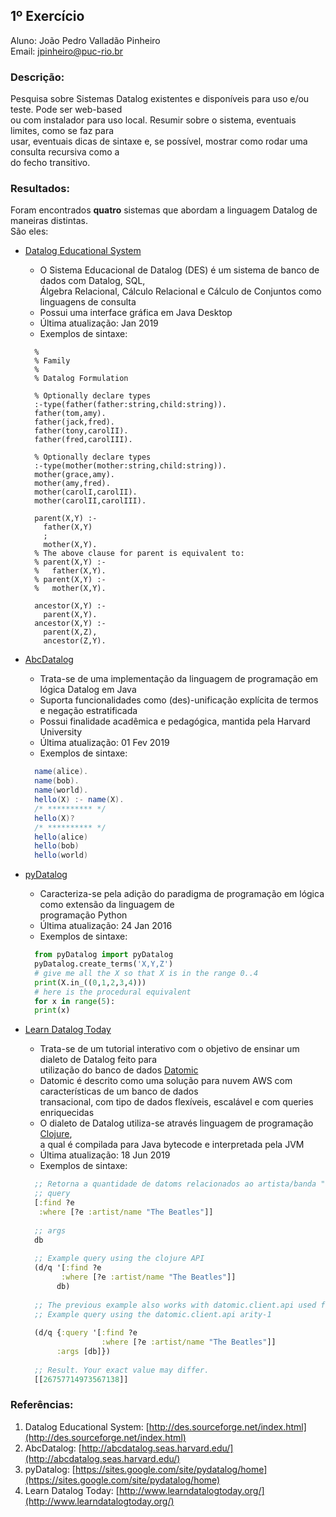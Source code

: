 ## 1º Exercício

Aluno: João Pedro Valladão Pinheiro <br/>
Email: [jpinheiro@puc-rio.br](mailto:jpinheiro@puc-rio.br)

### Descrição:

Pesquisa sobre Sistemas Datalog existentes e disponíveis para uso e/ou teste. Pode ser web-based <br/>
ou com instalador para uso local. Resumir sobre o sistema, eventuais limites, como se faz para <br/>
usar, eventuais dicas de sintaxe e, se possível, mostrar como rodar uma consulta recursiva como a <br/>
do fecho transitivo.

### Resultados:

Foram encontrados **quatro** sistemas que abordam a linguagem Datalog de maneiras distintas. <br/>
São eles:

- [Datalog Educational System](http://des.sourceforge.net/index.html)
  - O Sistema Educacional de Datalog (DES) é um sistema de banco de dados com Datalog, SQL, <br/>
  Álgebra Relacional, Cálculo Relacional e Cálculo de Conjuntos como linguagens de consulta
  - Possui uma interface gráfica em Java Desktop
  - Última atualização: Jan 2019
  - Exemplos de sintaxe:
  
  ```datalog
    %
    % Family
    %
    % Datalog Formulation
    
    % Optionally declare types
    :-type(father(father:string,child:string)).
    father(tom,amy).
    father(jack,fred).
    father(tony,carolII).
    father(fred,carolIII).
    
    % Optionally declare types
    :-type(mother(mother:string,child:string)).
    mother(grace,amy).
    mother(amy,fred).
    mother(carolI,carolII).
    mother(carolII,carolIII).
    
    parent(X,Y) :- 
      father(X,Y)
      ; 
      mother(X,Y).
    % The above clause for parent is equivalent to:  
    % parent(X,Y) :- 
    %   father(X,Y).
    % parent(X,Y) :- 
    %   mother(X,Y).
    
    ancestor(X,Y) :- 
      parent(X,Y).
    ancestor(X,Y) :- 
      parent(X,Z), 
      ancestor(Z,Y).
  ```

- [AbcDatalog](http://abcdatalog.seas.harvard.edu/)
  - Trata-se de uma implementação da linguagem de programação em lógica Datalog em Java
  - Suporta funcionalidades como (des)-unificação explícita de termos e negação estratificada
  - Possui finalidade acadêmica e pedagógica, mantida pela Harvard University
  - Última atualização: 01 Fev 2019
  - Exemplos de sintaxe:

  ```java
    name(alice).
    name(bob).
    name(world).
    hello(X) :- name(X).
    /* ********** */
    hello(X)?
    /* ********** */
    hello(alice)
    hello(bob)
    hello(world)
  ```

- [pyDatalog](https://sites.google.com/site/pydatalog/home)
  - Caracteriza-se pela adição do paradigma de programação em lógica como extensão da linguagem  de <br/>
  programação Python
  - Última atualização: 24 Jan 2016
  - Exemplos de sintaxe:
  
  ```python
    from pyDatalog import pyDatalog
    pyDatalog.create_terms('X,Y,Z')
    # give me all the X so that X is in the range 0..4
    print(X.in_((0,1,2,3,4)))
    # here is the procedural equivalent
    for x in range(5):
    print(x)
  ```

- [Learn Datalog Today](http://www.learndatalogtoday.org/)
  - Trata-se de um tutorial interativo com o objetivo de ensinar um dialeto de Datalog feito para <br/>
  utilização do banco de dados [Datomic](https://www.datomic.com/)
  - Datomic é descrito como uma solução para nuvem AWS com características de um banco de dados <br/>
  transacional, com tipo de dados flexíveis, escalável e com queries enriquecidas
  - O dialeto de Datalog utiliza-se através linguagem de programação [Clojure](https://clojure.org/), <br/>
  a qual é compilada para Java bytecode e interpretada pela JVM
  - Última atualização: 18 Jun 2019
  - Exemplos de sintaxe:
  
  ```clojure
    ;; Retorna a quantidade de datoms relacionados ao artista/banda "The Beatles"
    ;; query
    [:find ?e
     :where [?e :artist/name "The Beatles"]]
    
    ;; args
    db
    
    ;; Example query using the clojure API
    (d/q '[:find ?e
          :where [?e :artist/name "The Beatles"]]
         db)
    
    ;; The previous example also works with datomic.client.api used for Datomic Cloud
    ;; Example query using the datomic.client.api arity-1
    
    (d/q {:query '[:find ?e
                   :where [?e :artist/name "The Beatles"]]
         :args [db]})
    
    ;; Result. Your exact value may differ.
    [[26757714973567138]]
  ```

### Referências:

1. Datalog Educational System: [http://des.sourceforge.net/index.html](http://des.sourceforge.net/index.html)
2. AbcDatalog: [http://abcdatalog.seas.harvard.edu/](http://abcdatalog.seas.harvard.edu/)
3. pyDatalog: [https://sites.google.com/site/pydatalog/home](https://sites.google.com/site/pydatalog/home)
4. Learn Datalog Today: [http://www.learndatalogtoday.org/](http://www.learndatalogtoday.org/)
